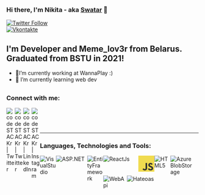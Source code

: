 ### Hi there, I'm Nikita - aka [Swatar][vk] 👋
[![Twitter Follow](https://img.shields.io/twitter/follow/swatarcommon?color=1DA1F2&logo=twitter&style=for-the-badge)](https://twitter.com/intent/follow?original_referer=https%3A%2F%2Fgithub.com%2Fswatarcommonr&screen_name=swatarcommon)
<br/>
[![Vkontakte](https://img.shields.io/endpoint?logo=vk&logoColor=white&style=for-the-badge&url=https%3A%2F%2Fvk-friends-api.herokuapp.com%2Ffriends)](https://vk.com/roie_mo_rider)
## I'm Developer and Meme_lov3r from Belarus. Graduated from BSTU in 2021!

- 🦍I’m currently working at WannaPlay :)
- 🔭 I’m currently learning web dev 

##
### Connect with me:
[<img align="left" alt="codeSTACKr | Twitter" width="22px" src="https://cdn.jsdelivr.net/npm/simple-icons@v3/icons/vk.svg" />][vk]
[<img align="left" alt="codeSTACKr | Twitter" width="22px" src="https://cdn.jsdelivr.net/npm/simple-icons@v3/icons/twitter.svg" />][twitter]
[<img align="left" alt="codeSTACKr | LinkedIn" width="22px" src="https://cdn.jsdelivr.net/npm/simple-icons@v3/icons/linkedin.svg" />][linkedin]
[<img align="left" alt="codeSTACKr | Instagram" width="22px" src="https://cdn.jsdelivr.net/npm/simple-icons@v3/icons/instagram.svg" />][instagram]

<br />
<br />
<br />

---

### Languages, Technologies and Tools:

[<img align="left" alt="VisualStudio" width="42px" src="https://cdn.worldvectorlogo.com/logos/visual-studio-2013.svg" />][visualstudio]

[<img align="left" alt="ASP.NET" width="82px" src="https://chrissainty.com/content/images/2017/10/aspnet-core.png" />][aspnet]

[<img align="left" alt="EntityFramework" width="42px" src="https://codeopinion.com/wp-content/uploads/2017/10/Bitmap-MEDIUM_Entity-Framework-Core-Logo_2colors_Square_Boxed_RGB.png" />][entityframework]

[<img align="left" alt="ReactJs" width="92px" src="https://images.ctfassets.net/bncv3c2gt878/1NK2xfeeRi0608wsss6o46/44b7a7f8ebc76a04fa6dc90198791553/React_logo_wordmark.png?w=1200&h=600&fit=thumb" />][reactjs]

[<img align="left" alt="JavaScript" width="42px" src="https://raw.githubusercontent.com/github/explore/80688e429a7d4ef2fca1e82350fe8e3517d3494d/topics/javascript/javascript.png" />][js]

[<img align="left" alt="HTML5" width="42px" src="https://image.flaticon.com/icons/png/512/1216/1216733.png" />][HTML]

[<img align="left" alt="AzureBlobStorage" width="62px" height="52" src="https://thumb.tildacdn.com/tild3363-3463-4739-b030-393131653661/-/resize/744x/-/format/webp/microsoft-azure.jpg" />][azureblobstorage]

[<img align="left" alt="WebApi" width="62px" src="https://www.videosharp.info/data/img/shop/webapi.png" />][webapi]

[<img align="left" alt="Hateoas" width="122px" src="https://blog.octo.com/wp-content/uploads/2014/10/hateoas1.png" />][hateoas]


<br />
<br />


[visualstudio]: https://visualstudio.microsoft.com/
[aspnet]: https://dotnet.microsoft.com/apps/aspnet
[HTML]: https://developer.mozilla.org/ru/docs/Learn/HTML
[reactjs]: https://reactjs.org
[entityframework]: https://docs.microsoft.com/en-us/ef/
[azureblobstorage]: https://azure.microsoft.com/en-us/services/storage/blobs/
[js]: https://developer.mozilla.org/docs/Web/JavaScript
[webapi]: https://docs.microsoft.com/en-us/aspnet/core/tutorials/first-web-api?view=aspnetcore-3.1&tabs=visual-studio
[hateoas]: https://restfulapi.net/hateoas/
[twitter]: https://twitter.com/swatarcommon
[webdevplaylist]: https://www.youtube.com/playlist?list=PLkwxH9e_vrAJ0WbEsFA9W3I1W-g_BTsbt
[vk]: https://vk.com/roie_mo_rider
[instagram]: https://instagram.com/swatarcommon
[linkedin]: https://www.linkedin.com/in/nikita-le-774034186/
